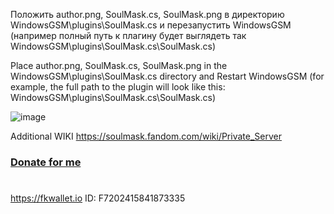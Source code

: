 Положить author.png, SoulMask.cs, SoulMask.png в директорию WindowsGSM\plugins\SoulMask.cs и перезапустить WindowsGSM
(например полный путь к плагину будет выглядеть так WindowsGSM\plugins\SoulMask.cs\SoulMask.cs)

Place author.png, SoulMask.cs, SoulMask.png in the WindowsGSM\plugins\SoulMask.cs directory and Restart WindowsGSM
(for example, the full path to the plugin will look like this: WindowsGSM\plugins\SoulMask.cs\SoulMask.cs)

![image](https://github.com/JTNeXuS2/WindowsGSM.SoulMask/assets/88918931/e274ac5b-da8f-4a0e-aac6-e3858bdd28b1)


Additional WIKI
https://soulmask.fandom.com/wiki/Private_Server

### [Donate for me](https://yoomoney.ru/to/4100116619431314)
#
https://fkwallet.io  ID: F7202415841873335
